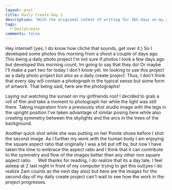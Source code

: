 ```yaml
---
layout: post
title: Daily Create Day 2
description: "With the origional intent of writing for 365 days on my art making pracitce, here is the 9 day attempt."
tags:
  - DailyCreate
comments: false
---
```


Hey internet! (yes, I do know how cliché that sounds, get over it.) So I developed some photos this morning from a shoot a couple of days ago. This being a daily photo project I'm not sure if photos I took a few days ago but developed this morning count, Im going to say that they do! Or maybe I'll make a part two for today I don't know yet. Im looking to use this project as a daily photo project but also as a daily create project. Thus, I don't think that every day will contain a photograph in the typical sense but some form of artwork. That being said, here are the photographs!   

Laying out watching the sunset on my girlfriends roof I decided to grab a roll of film and take a moment to photograph her while the light was still there. Taking inspiration from a previously shot studio image with the legs in the upright position I've taken advantage of similar posing here while also creating symmetry between the skylights and the arcs in the trees of the background. 

Another quick shot while she was putting on her Pointe shoes before I shot the second image. As I further my work with the human body I am enjoying the square aspect ratio that originally I was a bit put off by, but now I have taken the time to embrace the aspect ratio and I think that it can contribute to the symmetry and flow of the images better then any other non square aspect ratio.    
Well thanks for reading, I do realize that its a day late, I feel asleep at 2 last night in front of my computer trying to get this out(yes I do realize 2am counts as the next day also) but here are the images for the second day of my daily create project can't wait to see how the work in the project progresses.  

